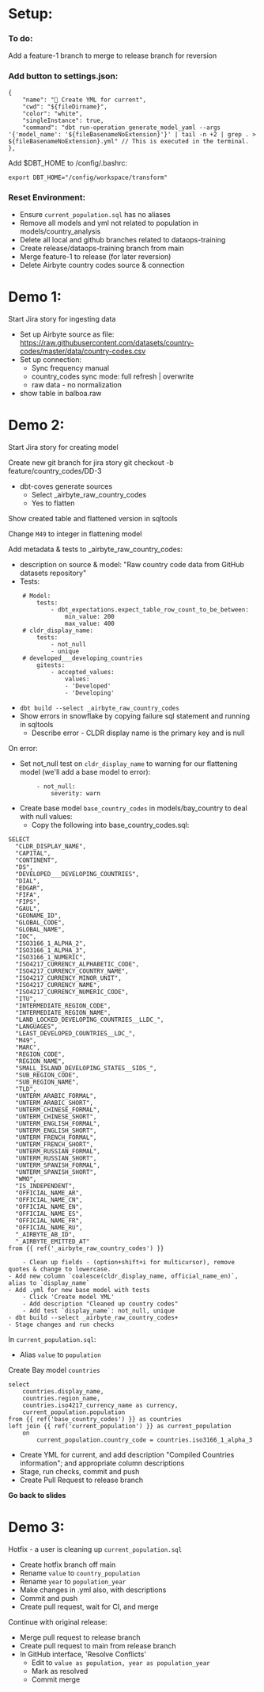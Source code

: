 # Setup:
### To do:
Add a feature-1 branch to merge to release branch for reversion

### Add button to settings.json:
```
{
    "name": "📝 Create YML for current",
    "cwd": "${fileDirname}",
    "color": "white",
    "singleInstance": true,
    "command": "dbt run-operation generate_model_yaml --args '{'model_name': '${fileBasenameNoExtension}'}' | tail -n +2 | grep . > ${fileBasenameNoExtension}.yml" // This is executed in the terminal.
},
```
Add $DBT_HOME to /config/.bashrc:
```
export DBT_HOME="/config/workspace/transform"
```

### Reset Environment:
- Ensure `current_population.sql` has no aliases
- Remove all models and yml not related to population in models/country_analysis
- Delete all local and github branches related to dataops-training
- Create release/dataops-training branch from main
- Merge feature-1 to release (for later reversion)
- Delete Airbyte country codes source & connection


# Demo 1:

Start Jira story for ingesting data

- Set up Airbyte source as file:
https://raw.githubusercontent.com/datasets/country-codes/master/data/country-codes.csv
- Set up connection:
    - Sync frequency manual
    - country_codes sync mode: full refresh | overwrite
    - raw data - no normalization
- show table in balboa.raw

# Demo 2:

Start Jira story for creating model

Create new git branch for jira story git checkout -b feature/country_codes/DD-3

- dbt-coves generate sources
  - Select _airbyte_raw_country_codes
  - Yes to flatten

Show created table and flattened version in sqltools

Change `M49` to integer in flattening model

Add metadata & tests to _airbyte_raw_country_codes:
- description on source & model: "Raw country code data from GitHub datasets repository"
- Tests:
```
    # Model:
        tests:
            - dbt_expectations.expect_table_row_count_to_be_between:
                min_value: 200
                max_value: 400
    # cldr_display_name:
        tests:
            - not_null
            - unique
    # developed___developing_countries
        gitests:
            - accepted_values:
                values:
                - 'Developed'
                - 'Developing'
```
- `dbt build --select _airbyte_raw_country_codes`
- Show errors in snowflake by copying failure sql statement and running in sqltools
    - Describe error - CLDR display name is the primary key and is null

On error:
- Set not_null test on `cldr_display_name` to warning for our flattening model (we'll add a base model to error):
```
        - not_null:
            severity: warn
```
- Create base model `base_country_codes` in models/bay_country to deal with null values:
    - Copy the following into base_country_codes.sql:
```
SELECT 
  "CLDR_DISPLAY_NAME",
  "CAPITAL",
  "CONTINENT",
  "DS",
  "DEVELOPED___DEVELOPING_COUNTRIES",
  "DIAL",
  "EDGAR",
  "FIFA",
  "FIPS",
  "GAUL",
  "GEONAME_ID",
  "GLOBAL_CODE",
  "GLOBAL_NAME",
  "IOC",
  "ISO3166_1_ALPHA_2",
  "ISO3166_1_ALPHA_3",
  "ISO3166_1_NUMERIC",
  "ISO4217_CURRENCY_ALPHABETIC_CODE",
  "ISO4217_CURRENCY_COUNTRY_NAME",
  "ISO4217_CURRENCY_MINOR_UNIT",
  "ISO4217_CURRENCY_NAME",
  "ISO4217_CURRENCY_NUMERIC_CODE",
  "ITU",
  "INTERMEDIATE_REGION_CODE",
  "INTERMEDIATE_REGION_NAME",
  "LAND_LOCKED_DEVELOPING_COUNTRIES__LLDC_",
  "LANGUAGES",
  "LEAST_DEVELOPED_COUNTRIES__LDC_",
  "M49",
  "MARC",
  "REGION_CODE",
  "REGION_NAME",
  "SMALL_ISLAND_DEVELOPING_STATES__SIDS_",
  "SUB_REGION_CODE",
  "SUB_REGION_NAME",
  "TLD",
  "UNTERM_ARABIC_FORMAL",
  "UNTERM_ARABIC_SHORT",
  "UNTERM_CHINESE_FORMAL",
  "UNTERM_CHINESE_SHORT",
  "UNTERM_ENGLISH_FORMAL",
  "UNTERM_ENGLISH_SHORT",
  "UNTERM_FRENCH_FORMAL",
  "UNTERM_FRENCH_SHORT",
  "UNTERM_RUSSIAN_FORMAL",
  "UNTERM_RUSSIAN_SHORT",
  "UNTERM_SPANISH_FORMAL",
  "UNTERM_SPANISH_SHORT",
  "WMO",
  "IS_INDEPENDENT",
  "OFFICIAL_NAME_AR",
  "OFFICIAL_NAME_CN",
  "OFFICIAL_NAME_EN",
  "OFFICIAL_NAME_ES",
  "OFFICIAL_NAME_FR",
  "OFFICIAL_NAME_RU",
  "_AIRBYTE_AB_ID",
  "_AIRBYTE_EMITTED_AT"
from {{ ref('_airbyte_raw_country_codes') }}
```

        - Clean up fields - (option+shift+i for multicursor), remove quotes & change to lowercase.
    - Add new column `coalesce(cldr_display_name, official_name_en)`, alias to `display_name`
    - Add .yml for new base model with tests
        - Click 'Create model YML'
        - Add description "Cleaned up country codes"
        - Add test `display_name`: not_null, unique
    - dbt build --select _airbyte_raw_country_codes+
    - Stage changes and run checks

In `current_population.sql`:
- Alias `value` to `population`

Create Bay model `countries`

```
select
    countries.display_name,
    countries.region_name,
    countries.iso4217_currency_name as currency,
    current_population.population
from {{ ref('base_country_codes') }} as countries
left join {{ ref('current_population') }} as current_population
    on
        current_population.country_code = countries.iso3166_1_alpha_3

  ```
- Create YML for current, and add description "Compiled Countries information"; and appropriate column descriptions
- Stage, run checks, commit and push
- Create Pull Request to release branch

**Go back to slides**


# Demo 3:

Hotfix - a user is cleaning up `current_population.sql`
- Create hotfix branch off main
- Rename `value` to `country_population`
- Rename `year` to `population_year`
- Make changes in .yml also, with descriptions
- Commit and push
- Create pull request, wait for CI, and merge

Continue with original release:
- Merge pull request to release branch
- Create pull request to main from release branch
- In GitHub interface, 'Resolve Conflicts'
  - Edit to `value as population, year as population_year`
  - Mark as resolved
  - Commit merge


